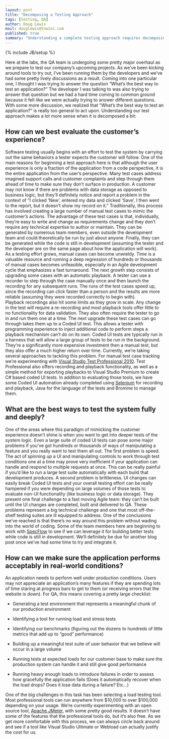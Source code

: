 ```yaml
---
layout: post
title: "Decomposing a Testing Approach"
tags: [testing, QA]
author: Doug Lewis
mail: douglewis@tnwinc.com
published: true
summary: "Understanding a complete testing approach requires decomposing the problem."
---
```

{% include JB/setup %}

Here at the labs, the QA team is undergoing some pretty major overhaul as we prepare to test our company’s upcoming projects.  As we’ve been kicking around tools to try out, I’ve been running them by the developers and we’ve had some pretty lively discussions as a result.  Coming into one particular one, I thought I was trying to answer the question “What’s the best way to test an application?”  The developer I was talking to was also trying to answer that question but we had a hard time coming to common ground because it felt like we were actually trying to answer different questions.  With some more discussion, we realized that “What’s the best way to test an application?” is really too general to act upon.  Understanding our test approach makes a lot more sense when it is decomposed a bit:

## How can we best evaluate the customer’s experience?

Software testing usually begins with an effort to test the system by carrying out the same behaviors a tester expects the customer will follow.  One of the main reasons for beginning a test approach here is that although the user experience is only a fraction of the application from a code perspective, it is the entire application from the user’s perspective.  Many test cases address imagined support calls and customer complaints and step through them ahead of time to make sure they don’t surface in production.  A customer may not know if there are problems with data storage as opposed to business logic, but they’ll definitely notice and report a problem in the context of “I clicked ‘New’, entered my data and clicked ‘Save’, I then went to the report, but it doesn’t show my record on it.”
Traditionally, this process has involved creating a large number of manual test cases to mimic the customer’s actions.  The advantage of these test cases is that, individually, they’re easy to write and change as requirements change and they don’t require any technical expertise to author or maintain.  They can be generated by numerous team members, even outside the development team and could theoretically be run by just about anyone.  Finally, they can be generated while the code is still in development (assuming the tester and the developer are on the same page about how the application will work).
As a testing effort grows, manual cases can become unwieldy.  Time is a valuable resource and running a deep regression of hundreds or thousands of manual cases becomes unfeasible, especially in an Agile development cycle that emphasizes a fast turnaround.  The next growth step consists of upgrading some cases with an automatic playback.  A tester can use a recorder to step through the case manually once and then launch the recording for any subsequent runs.  The runs of the test cases speed up, since the recording can click faster than a person and the results are more reliable (assuming they were recorded correctly to begin with).  
Playback recordings also hit some limits as they grow in scale.  Any change in the test will require a re-recording and most playback tools offer little to no functionality for data validation. They also often require the tester to go in and run them one at a time. The next upgrade these test cases can go through takes them up to a Coded UI test.  This allows a tester with programming experience to inject additional code to perform steps a playback mechanism can’t do on its own.  Coded UI tests are typically run in a harness that will allow a large group of tests to be run in the background.  They’re a significantly more expensive investment then a manual test, but they also offer a much higher return over time.
Currently, we’re taking several approaches to tackling this problem.  For manual test case tracking we’re experimenting with [Visual Studio Test Professional 2010](http://www.microsoft.com/visualstudio/en-us/products/2010-editions/test-professional).  Test Professional also offers recording and playback functionality, as well as a simple method for exporting playbacks to Visual Studio Premium to create C# based coded UI tests.  In addition to evaluating those tools, we have some Coded UI automation already completed using [Selenium](http://seleniumhq.org) for recording and playback, Java for the language of the tests and Bromine to manage them.

## What are the best ways to test the system fully and deeply?

One of the areas where this paradigm of mimicking the customer experience doesn’t shine is when you want to get into deeper tests of the system logic.  Even a large suite of coded UI tests can pose some major problems if you’ve got hundreds or thousands of ways of manipulating a feature and you really want to test them all out.  The first problem is speed.  The act of spinning up a UI and manipulating controls to work through test conditions one at a time may prove very inefficient if your application can handle and respond to multiple requests at once.  This can be really painful if you’d like to run a large test suite automatically with each build that development produces.  A second problem is brittleness.  UI changes can easily break Coded UI tests and your overall testing effort can be really hampered if you were depending on large volumes of those tests to evaluate non-UI functionality (like business logic or data storage).  They present one final challenge to a fast moving Agile team:  they can’t be built until the UI changes are completed, built and delivered to QA.
These problems represent a big technical challenge and one that most off-the-shelf testing suites are ill equipped to address.  One of the conclusions we’ve reached is that there’s no way around this problem without wading into the world of coding.  Some of the team members here are beginning to work with [SpecFlow](http://specflow.org) to see if we can leverage it for building better tests while code is still in development.  We’ll definitely be due for another blog post once we’ve had some time to try and integrate it.

## How can we make sure the application performs acceptably in real-world conditions?

An application needs to perform well under production conditions.  Users may not appreciate an application’s many features if they are spending lots of time staring at progress bars to get to them (or receiving errors that the website is down).  For QA, this means covering a pretty large checklist:

 *  Generating a test environment that represents a meaningful chunk of our production environment

 * Identifying a tool for running load and stress tests

 * Identifying our benchmarks (figuring out the dozens to hundreds of little metrics that add up to “good” performance)

 * Building up a meaningful test suite of user behavior that we believe will occur in a large volume

 * Running tests at expected loads for our customer base to make sure the production system can handle it and still give good performance

 * Running heavy enough loads to introduce failures in order to assess how gracefully the application fails (Does it automatically recover when the load drops?  Does it lose data during a failure? Etc…)

One of the big challenges in this task has been selecting a load testing tool.  Most professional tools can run anywhere from $10,000 to over $100,000 depending on your usage.  We’re currently experimenting with an open source tool, [Apache JMeter](http://jmeter.apache.org/), with some pretty good results.  It doesn’t have some of the features that the professional tools do, but it’s also free.  As we get more comfortable with this process, we can always circle back around and see if a tool like Visual Studio Ultimate or Webload can actually justify the cost for us.

